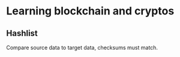 # Learning blockchain and cryptos
## Hashlist
Compare source data to target data, checksums must match.